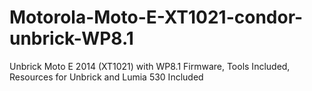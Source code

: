 # Motorola-Moto-E-XT1021-condor-unbrick-WP8.1
Unbrick Moto E 2014 (XT1021) with WP8.1 Firmware, Tools Included, Resources for Unbrick  and Lumia 530 Included
